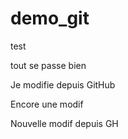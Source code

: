 # demo_git
test

tout se passe bien

Je modifie depuis GitHub

Encore une modif

Nouvelle modif depuis GH 
